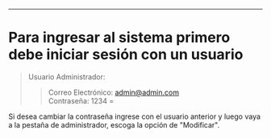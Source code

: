 ***

Para ingresar al sistema primero debe iniciar sesión con un usuario
=

>Usuario Administrador:
>>Correo Electrónico: admin@admin.com  
>>Contraseña: 1234
=


Si desea cambiar la contraseña ingrese con el usuario anterior y luego vaya a la pestaña de administrador, escoga la opción de "Modificar".